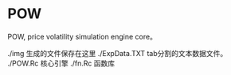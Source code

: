 # POW
POW,  price volatility simulation engine core。


./img  生成的文件保存在这里
./ExpData.TXT  tab分割的文本数据文件。
./POW.Rc 核心引擎
./fn.Rc 函数库
